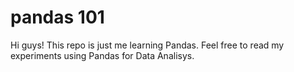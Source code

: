 # pandas 101
Hi guys! This repo is just me learning Pandas. Feel free to read my experiments using Pandas for Data Analisys.